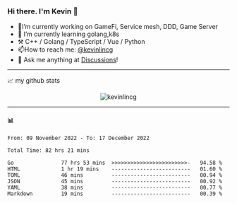 ### Hi there. I'm Kevin 👋

- 🔭I’m currently working on GameFi, Service mesh, DDD, Game Server
- 🌱 I’m currently learning golang,k8s
-   :hammer_and_pick: C++ / Golang / TypeScript / Vue / Python
- 📫How to reach me: [@kevinlincg](https://twitter.com/kevinlincg) 
-   :thought_balloon: Ask me anything at [Discussions](https://github.com/kevinlincg/kevinlincg/discussions/new)!

---

📈 my github stats

<p align="center"> <img src="https://github-readme-stats-ouuan.vercel.app/api?username=kevinlincg&theme=dark&show_icons=true&count_private=true" alt="kevinlincg" />

---

#### :bar_chart: 

<!--START_SECTION:waka-->

```text
From: 09 November 2022 - To: 17 December 2022

Total Time: 82 hrs 21 mins

Go               77 hrs 53 mins  >>>>>>>>>>>>>>>>>>>>>>>>-   94.58 %
HTML             1 hr 19 mins    -------------------------   01.60 %
TOML             46 mins         -------------------------   00.94 %
JSON             45 mins         -------------------------   00.92 %
YAML             38 mins         -------------------------   00.77 %
Markdown         19 mins         -------------------------   00.39 %
```

<!--END_SECTION:waka-->
